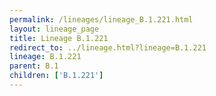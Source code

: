```yaml
---
permalink: /lineages/lineage_B.1.221.html
layout: lineage_page
title: Lineage B.1.221
redirect_to: ../lineage.html?lineage=B.1.221
lineage: B.1.221
parent: B.1
children: ['B.1.221']
---
```

